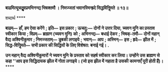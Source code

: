 **बाढमित्यूचतुॢवप्रमभिनन्द्य भिषक्तमौ ।** **निमज्जतां भवानस्मिन्ह्रदे सिद्धविनिॢमते ॥ १३॥** 

शब्दार्थ **** 

**बाढम्—** **हाँ, हम ऐसा करेंगे** **; इति—** **इस प्रकार** **; ऊचतु:—** **दोनों ने उत्तर दिया, च्यवन मुनि का प्रस्ताव स्वीकार किया** **; विप्रम्—** **ब्राह्मण (च्यवन मुनि) को** **; अभिनन्द्य—** **बधाई देकर** **; भिषक्-तमौ—** **दोनों महान् वैद्य अश्विनीकुमार** **; निमज्जताम्—** **डुबकी लगाइये** **;** **भवान्—** **आप** **; अस्मिन्—** **इस** **; ह्रदे—** **झील में** **; सिद्ध-विनिॢमते—** **सभी प्रकार की सिद्धियों के लिए विशेषत: बनाई गई।** **.** 

**उन महान् वैद्य अश्विनीकुमारों ने च्यवन मुनि के प्रस्ताव को सहर्ष स्वीकार कर लिया। उन्होंने उस** **ब्राह्मण से कहा ''आप इस सिद्धिदायक झील में गोता लगाइये। (जो इस झील में नहाता है उसकी** **कामनाएँ पूरी होती हैं)।** **** 